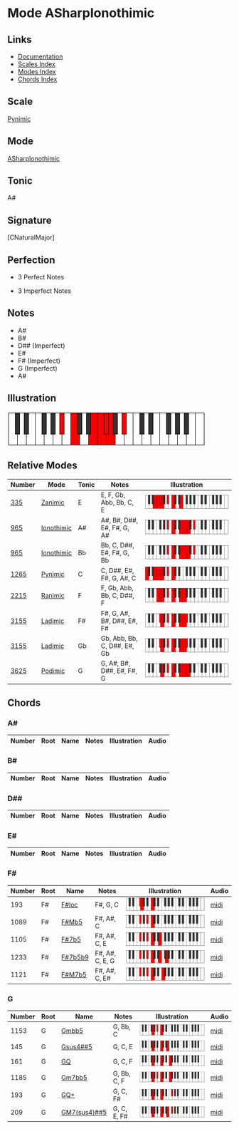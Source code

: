 # Mode ASharpIonothimic

## Links

- [Documentation](index.md)
- [Scales Index](Scales.md)
- [Modes Index](Modes.md)
- [Chords Index](Chords.md)

## Scale

[Pynimic](ScalePynimic.md)

## Mode

[ASharpIonothimic](ModeASharpIonothimic.md)

## Tonic

A#

## Signature

[CNaturalMajor]

## Perfection

 - 3 Perfect Notes

 - 3 Imperfect Notes

## Notes

- A#
- B#
- D## (Imperfect)
- E#
- F# (Imperfect)
- G (Imperfect)
- A#

## Illustration

![ASharpIonothimic](ModeASharpIonothimic.png)

## Relative Modes

| Number | Mode | Tonic | Notes | Illustration |
|--------|------|-------|-------|--------------|
| [335](https://ianring.com/musictheory/scales/335) | [Zanimic](ModeZanimic.md) | E | E, F, Gb, Abb, Bb, C, E | ![ENaturalZanimic](ModeENaturalZanimic.png) |
| [965](https://ianring.com/musictheory/scales/965) | [Ionothimic](ModeIonothimic.md) | A# | A#, B#, D##, E#, F#, G, A# | ![ASharpIonothimic](ModeASharpIonothimic.png) |
| [965](https://ianring.com/musictheory/scales/965) | [Ionothimic](ModeIonothimic.md) | Bb | Bb, C, D##, E#, F#, G, Bb | ![BFlatIonothimic](ModeBFlatIonothimic.png) |
| [1265](https://ianring.com/musictheory/scales/1265) | [Pynimic](ModePynimic.md) | C | C, D##, E#, F#, G, A#, C | ![CNaturalPynimic](ModeCNaturalPynimic.png) |
| [2215](https://ianring.com/musictheory/scales/2215) | [Ranimic](ModeRanimic.md) | F | F, Gb, Abb, Bb, C, D##, F | ![FNaturalRanimic](ModeFNaturalRanimic.png) |
| [3155](https://ianring.com/musictheory/scales/3155) | [Ladimic](ModeLadimic.md) | F# | F#, G, A#, B#, D##, E#, F# | ![FSharpLadimic](ModeFSharpLadimic.png) |
| [3155](https://ianring.com/musictheory/scales/3155) | [Ladimic](ModeLadimic.md) | Gb | Gb, Abb, Bb, C, D##, E#, Gb | ![GFlatLadimic](ModeGFlatLadimic.png) |
| [3625](https://ianring.com/musictheory/scales/3625) | [Podimic](ModePodimic.md) | G | G, A#, B#, D##, E#, F#, G | ![GNaturalPodimic](ModeGNaturalPodimic.png) |

## Chords

### A#

| Number | Root | Name | Notes | Illustration | Audio |
|--------|------|------|-------|--------------|-------|

### B#

| Number | Root | Name | Notes | Illustration | Audio |
|--------|------|------|-------|--------------|-------|

### D##

| Number | Root | Name | Notes | Illustration | Audio |
|--------|------|------|-------|--------------|-------|

### E#

| Number | Root | Name | Notes | Illustration | Audio |
|--------|------|------|-------|--------------|-------|

### F#

| Number | Root | Name | Notes | Illustration | Audio |
|--------|------|------|-------|--------------|-------|
| 193 | F# | [F#loc](ChordFSharpLocrian.md) | F#, G, C | ![F#loc](ChordFSharpLocrianRootPosition.png) | [midi](ChordFSharpLocrianRootPosition.mid) |
| 1089 | F# | [F#Mb5](ChordFSharpMajorFlatFifth.md) | F#, A#, C | ![F#Mb5](ChordFSharpMajorFlatFifthRootPosition.png) | [midi](ChordFSharpMajorFlatFifthRootPosition.mid) |
| 1105 | F# | [F#7b5](ChordFSharpDominantSeventhFlatFifth.md) | F#, A#, C, E | ![F#7b5](ChordFSharpDominantSeventhFlatFifthRootPosition.png) | [midi](ChordFSharpDominantSeventhFlatFifthRootPosition.mid) |
| 1233 | F# | [F#7b5b9](ChordFSharpDominantSeventhFlatFifthFlatNinth.md) | F#, A#, C, E, G | ![F#7b5b9](ChordFSharpDominantSeventhFlatFifthFlatNinthRootPosition.png) | [midi](ChordFSharpDominantSeventhFlatFifthFlatNinthRootPosition.mid) |
| 1121 | F# | [F#M7b5](ChordFSharpMajorSeventhFlatFifth.md) | F#, A#, C, E# | ![F#M7b5](ChordFSharpMajorSeventhFlatFifthRootPosition.png) | [midi](ChordFSharpMajorSeventhFlatFifthRootPosition.mid) |

### G

| Number | Root | Name | Notes | Illustration | Audio |
|--------|------|------|-------|--------------|-------|
| 1153 | G | [Gmbb5](ChordGNaturalMinorDoubleFlatFifth.md) | G, Bb, C | ![Gmbb5](ChordGNaturalMinorDoubleFlatFifthRootPosition.png) | [midi](ChordGNaturalMinorDoubleFlatFifthRootPosition.mid) |
| 145 | G | [Gsus4##5](ChordGNaturalSuspendedFourthDoubleSharpFifth.md) | G, C, E | ![Gsus4##5](ChordGNaturalSuspendedFourthDoubleSharpFifthRootPosition.png) | [midi](ChordGNaturalSuspendedFourthDoubleSharpFifthRootPosition.mid) |
| 161 | G | [GQ](ChordGNaturalQuartal.md) | G, C, F | ![GQ](ChordGNaturalQuartalRootPosition.png) | [midi](ChordGNaturalQuartalRootPosition.mid) |
| 1185 | G | [Gm7bb5](ChordGNaturalMinorSeventhDoubleFlatFifth.md) | G, Bb, C, F | ![Gm7bb5](ChordGNaturalMinorSeventhDoubleFlatFifthRootPosition.png) | [midi](ChordGNaturalMinorSeventhDoubleFlatFifthRootPosition.mid) |
| 193 | G | [GQ+](ChordGNaturalQuartalAugmented.md) | G, C, F# | ![GQ+](ChordGNaturalQuartalAugmentedRootPosition.png) | [midi](ChordGNaturalQuartalAugmentedRootPosition.mid) |
| 209 | G | [GM7(sus4)##5](ChordGNaturalMajorSeventhSuspendedFourthDoubleSharpFifth.md) | G, C, E, F# | ![GM7(sus4)##5](ChordGNaturalMajorSeventhSuspendedFourthDoubleSharpFifthRootPosition.png) | [midi](ChordGNaturalMajorSeventhSuspendedFourthDoubleSharpFifthRootPosition.mid) |


